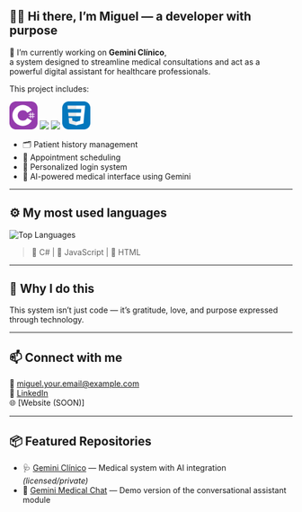## 👨‍💻 Hi there, I’m Miguel — a developer with purpose

🔭 I’m currently working on **Gemini Clínico**,  
a system designed to streamline medical consultations and act as a powerful digital assistant for healthcare professionals.

This project includes:
<p>


  <img src="https://github.com/tandpfun/skill-icons/blob/main/icons/CS.svg" width="50px" />
  <img src="https://skillicons.dev/icons?i=js" width="50px" />
  <img src="https://skillicons.dev/icons?i=html" width="50px" />
  <img src="https://github.com/tandpfun/skill-icons/blob/main/icons/CSS.svg" width="50px" />


</p>


- 🗂️ Patient history management  
- 📅 Appointment scheduling  
- 🔐 Personalized login system  
- 🧠 AI-powered medical interface using Gemini  

---

## ⚙️ My most used languages

![Top Languages](https://github-readme-stats.vercel.app/api/top-langs/?username=Fulgrimm&layout=compact&langs_count=3&theme=default)

> 🥇 C#  | 🥈 JavaScript  | 🥉 HTML  

---

## 💙 Why I do this

This system isn’t just code — it’s gratitude, love, and purpose expressed through technology.

---

## 📫 Connect with me

📧 miguel.your.email@example.com  
💼 [LinkedIn](https://www.linkedin.com/in/your-profile)  
🌐 [Website (SOON)]  

---

## 📦 Featured Repositories

- 🩺 [Gemini Clínico](https://github.com/Fulgrimm/GeminiClinico) — Medical system with AI integration *(licensed/private)*  
- 💬 [Gemini Medical Chat](https://github.com/Fulgrimm/GeminiChatDemo) — Demo version of the conversational assistant module  

